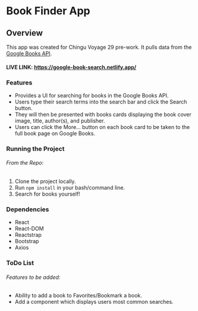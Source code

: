 # Book Finder App

## Overview

This app was created for Chingu Voyage 29 pre-work. It pulls data from the [Google Books API](https://developers.google.com/books).

#### LIVE LINK: https://google-book-search.netlify.app/

### Features

- Provides a UI for searching for books in the Google Books API. 
- Users type their search terms into the search bar and click the Search button. 
- They will then be presented with books cards displaying the book cover image, title, author(s), and publisher.
- Users can click the More... button on each book card to be taken to the full book page on Google Books.

### Running the Project

###### From the Repo:
1. Clone the project locally.
2. Run `npm install` in your bash/command line.
3. Search for books yourself!

### Dependencies

- React
- React-DOM
- Reactstrap
- Bootstrap
- Axios

### ToDo List

###### Features to be added:
- Ability to add a book to Favorites/Bookmark a book.
- Add a component which displays users most common searches.
